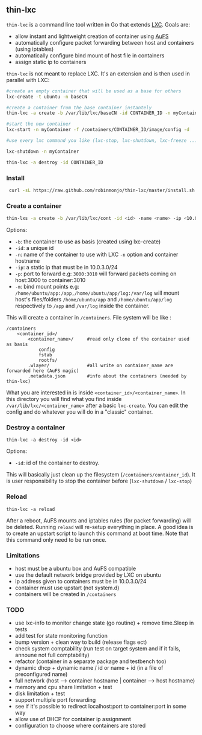 ## thin-lxc

`thin-lxc` is a command line tool written in Go that extends [LXC](http://linuxcontainers.org/). Goals are:

* allow instant and lightweight creation of container using [AuFS](http://en.wikipedia.org/wiki/Aufs)
* automatically configure packet forwarding between host and containers (using iptables)
* automatically configure bind mount of host file in containers
* assign static ip to containers

`thin-lxc` is not meant to replace LXC. It's an extension and is then used in parallel with LXC:

````bash
#create an empty container that will be used as a base for others
lxc-create -t ubuntu -n baseCN

#create a container from the base container instantely
thin-lxc -a create -b /var/lib/lxc/baseCN -id CONTAINER_ID -n myContainer -ip 10.0.3.67 -p 3000:3010 -m /app/myApp:/app,app/myApp/log:/log

#start the new container
lxc-start -n myContainer -f /containers/CONTAINER_ID/image/config -d

#use every lxc command you like (lxc-stop, lxc-shutdown, lxc-freeze ...)

lxc-shutdown -n myContainer

thin-lxc -a destroy -id CONTAINER_ID
````

### Install

````bash
 curl -sL https://raw.github.com/robinmonjo/thin-lxc/master/install.sh | bash
````

### Create a container

````bash
thin-lxs -a create -b /var/lib/lxc/cont -id <id> -name <name> -ip <10.0.3.xxx> [-p <host_port>:<cont_port>] [-bm <host_path>:<cont_path>,<host_path>:<cont_path>,...]
````

Options:
* `-b`: the container to use as basis (created using lxc-create)
* `-id`: a unique id
* `-n`: name of the container to use with LXC `-n` option and container hostname
* `-ip`: a static ip that must be in 10.0.3.0/24
* `-p`: port to forward e.g: `3000:3010` will forward packets coming on host:3000 to container:3010
* `-m`: bind mount points e.g: `/home/ubuntu/app:/app,/home/ubuntu/app/log:/var/log` will mount host's files/folders `/home/ubuntu/app` and `/home/ubuntu/app/log` respectively to `/app` and `/var/log` inside the container.

This will create a container in `/containers`. File system will be like :

````
/containers
	<container_id>/
		<container_name>/     #read only clone of the container used as basis
			config   
			fstab
			rootfs/  
		.wlayer/              #all write on container_name are forwarded here (AuFS magic)
		.metadata.json        #info about the containers (needed by thin-lxc)
````

What you are interested in is inside `<container_id>/<container_name>`. In this directory you will find what you find inside `/var/lib/lxc/<container_name>` after a basic `lxc-create`. You can edit the config and do whatever you will do in a "classic" container.

### Destroy a container

`thin-lxc -a destroy -id <id>`

Options:
* `-id`: id of the container to destroy.

This will basically just clean up the filesystem (`/containers/container_id`). It is user responsibility to stop the container before (`lxc-shutdown` / `lxc-stop`)

### Reload
`thin-lxc -a reload`

After a reboot, AuFS mounts and iptables rules (for packet forwarding) will be deleted. Running `reload` will re-setup everything in place. A good idea is to create an upstart script to launch this command at boot time. Note that this command only need to be run once.

### Limitations

* host must be a ubuntu box and AuFS compatible
* use the default network bridge provided by LXC on ubuntu
* ip address given to containers must be in 10.0.3.0/24
* container must use upstart (not system.d)
* containers will be created in `/containers`

### TODO

* use lxc-info to monitor change state (go routine) + remove time.Sleep in tests
* add test for state monitoring function
* bump version + clean way to build (release flags ect)
* check system comptability (run test on target system and if it fails, announe not full comptability)
* refactor (container in a separate package and testbench too)
* dynamic dhcp + dynamic name / id or name + id (in a file of preconfigured name)
* full network (host --> container hostname | container --> host hostname)
* memory and cpu share limitation + test
* disk limitation + test
* support multiple port forwarding
* see if it's possible to redirect localhost:port to container:port in some way
* allow use of DHCP for container ip assignment
* configuration to choose where containers are stored
